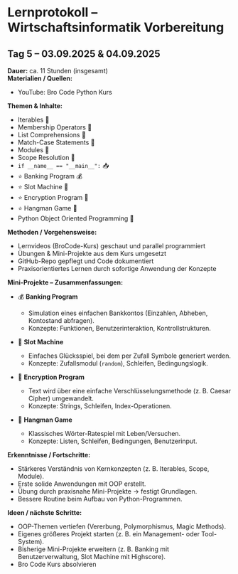 # Lernprotokoll – Wirtschaftsinformatik Vorbereitung  

## Tag 5 – 03.09.2025 & 04.09.2025  
**Dauer:** ca. 11 Stunden (insgesamt)  
**Materialien / Quellen:**  
- YouTube: Bro Code Python Kurs  

**Themen & Inhalte:**  
- Iterables 🔂  
- Membership Operators 🔎  
- List Comprehensions 📃  
- Match-Case Statements 📆  
- Modules 📨  
- Scope Resolution 🔬  
- `if __name__ == "__main__":` 📥  
- ⭐ Banking Program 💰  
- ⭐ Slot Machine 🎰  
- ⭐ Encryption Program 🔐  
- ⭐ Hangman Game 🕺  
- Python Object Oriented Programming 🚗  

**Methoden / Vorgehensweise:**  
- Lernvideos (BroCode-Kurs) geschaut und parallel programmiert  
- Übungen & Mini-Projekte aus dem Kurs umgesetzt  
- GitHub-Repo gepflegt und Code dokumentiert  
- Praxisorientiertes Lernen durch sofortige Anwendung der Konzepte  

**Mini-Projekte – Zusammenfassungen:**  
- 💰 **Banking Program**  
  - Simulation eines einfachen Bankkontos (Einzahlen, Abheben, Kontostand abfragen).  
  - Konzepte: Funktionen, Benutzerinteraktion, Kontrollstrukturen.  

- 🎰 **Slot Machine**  
  - Einfaches Glücksspiel, bei dem per Zufall Symbole generiert werden.  
  - Konzepte: Zufallsmodul (`random`), Schleifen, Bedingungslogik.  

- 🔐 **Encryption Program**  
  - Text wird über eine einfache Verschlüsselungsmethode (z. B. Caesar Cipher) umgewandelt.  
  - Konzepte: Strings, Schleifen, Index-Operationen.  

- 🕺 **Hangman Game**  
  - Klassisches Wörter-Ratespiel mit Leben/Versuchen.  
  - Konzepte: Listen, Schleifen, Bedingungen, Benutzerinput.  

**Erkenntnisse / Fortschritte:**  
- Stärkeres Verständnis von Kernkonzepten (z. B. Iterables, Scope, Module).  
- Erste solide Anwendungen mit OOP erstellt.  
- Übung durch praxisnahe Mini-Projekte → festigt Grundlagen.  
- Bessere Routine beim Aufbau von Python-Programmen.  

**Ideen / nächste Schritte:**  
- OOP-Themen vertiefen (Vererbung, Polymorphismus, Magic Methods).  
- Eigenes größeres Projekt starten (z. B. ein Management- oder Tool-System).  
- Bisherige Mini-Projekte erweitern (z. B. Banking mit Benutzerverwaltung, Slot Machine mit Highscore).
- Bro Code Kurs absolvieren  
